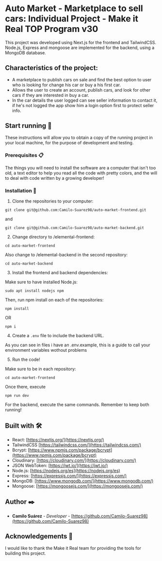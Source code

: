 # Auto Market - Marketplace to sell cars: Individual Project - Make it Real TOP Program v30

This project was developed using Next.js for the frontend and TailwindCSS. Node.js, Express and mongoose are implemented for the backend, using a MongoDB database.

## Characteristics of the project:
- A marketplace to publish cars on sale and find the best option to user who is looking for change his car or buy a his first car.
- Allows the user to create an account, publish cars, and look for other cars if they are interested in buy a car.
- In the car details the user logged can see seller information to contact it, if he's not logged the app show him a login option first to protect seller info.

## Start running 🚀

These instructions will allow you to obtain a copy of the running project in your local machine, for the purpose of development and testing.

### Prerequisites 📋

The things you will need to install the software are a computer that isn't too old, a text editor to help you read all the code with pretty colors, and the will to deal with code written by a growing developer!

### Installation 🔧

1. Clone the repositories to your computer:
```
git clone git@github.com:Camilo-Suarez98/auto-market-frontend.git
```

and

```
git clone git@github.com:Camilo-Suarez98/auto-market-backend.git
```

2. Change directory to /elemental-frontend:
```
cd auto-market-frontend
```

Also change to /elemental-backend in the second repository:
```
cd auto-market-backend
```

3. Install the frontend and backend dependencies:

Make sure to have installed Node.js:
```
sudo apt install nodejs npm
```

Then, run npm install on each of the repositories:
```
npm install
```
OR
```
npm i
```


4. Create a `.env` file to include the backend URL.

As you can see in files i have an .env.example, this is a guide to call your environment variables wothout problems

5. Run the code!

Make sure to be in each repository:
```
cd auto-market-frontend
```
Once there, execute
```
npm run dev
```
For the backend, execute the same commands. Remember to keep both running!

## Built with 🛠️

- React: [https://nextjs.org/](https://nextjs.org/)
- TailwindCSS [https://tailwindcss.com/](https://tailwindcss.com/)
- Bcrypt: [https://www.npmjs.com/package/bcrypt](https://www.npmjs.com/package/bcrypt)
- Cloudinary: [https://cloudinary.com/](https://cloudinary.com/)
- JSON WebToken: [https://jwt.io/](https://jwt.io/)
- Node.js: [https://nodejs.org/es](https://nodejs.org/es)
- Express: [https://expressjs.com/](https://expressjs.com/)
- MongoDB: [https://www.mongodb.com/](https://www.mongodb.com/)
- Mongoose: [https://mongoosejs.com/](https://mongoosejs.com/)

## Author ✒️

- **Camilo Suárez** - _Developer_ - [https://github.com/Camilo-Suarez98](https://github.com/Camilo-Suarez98)

## Acknowledgements 🎁

I would like to thank the Make it Real team for providing the tools for building this project.